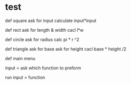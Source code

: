 # test
def square
ask for input
calculate input*input

def rect ask for length & width
cacl l*w

def circle 
ask for radius calc pi * r ^2

def triangle
ask for base
ask for height
cacl base * height /2


def main menu

input = ask which function to preform

run input > function
